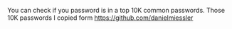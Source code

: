 You can check if you password is in a top 10K common passwords. Those 10K passwords I copied form https://github.com/danielmiessler

